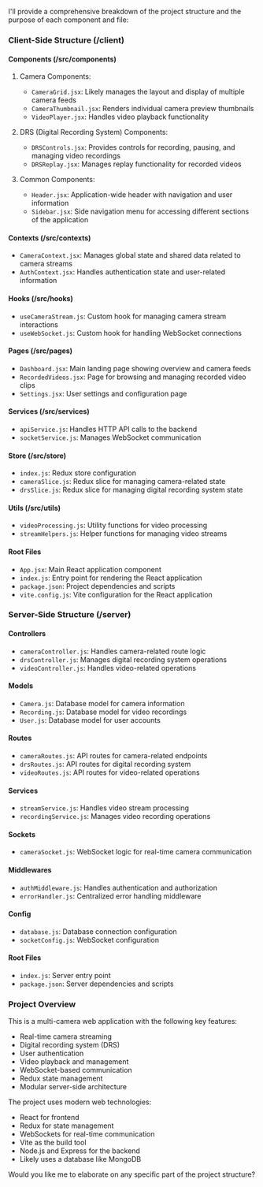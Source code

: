 I'll provide a comprehensive breakdown of the project structure and the purpose of each component and file:

### Client-Side Structure (/client)

#### Components (/src/components)
1. Camera Components:
   - `CameraGrid.jsx`: Likely manages the layout and display of multiple camera feeds
   - `CameraThumbnail.jsx`: Renders individual camera preview thumbnails
   - `VideoPlayer.jsx`: Handles video playback functionality

2. DRS (Digital Recording System) Components:
   - `DRSControls.jsx`: Provides controls for recording, pausing, and managing video recordings
   - `DRSReplay.jsx`: Manages replay functionality for recorded videos

3. Common Components:
   - `Header.jsx`: Application-wide header with navigation and user information
   - `Sidebar.jsx`: Side navigation menu for accessing different sections of the application

#### Contexts (/src/contexts)
- `CameraContext.jsx`: Manages global state and shared data related to camera streams
- `AuthContext.jsx`: Handles authentication state and user-related information

#### Hooks (/src/hooks)
- `useCameraStream.js`: Custom hook for managing camera stream interactions
- `useWebSocket.js`: Custom hook for handling WebSocket connections

#### Pages (/src/pages)
- `Dashboard.jsx`: Main landing page showing overview and camera feeds
- `RecordedVideos.jsx`: Page for browsing and managing recorded video clips
- `Settings.jsx`: User settings and configuration page

#### Services (/src/services)
- `apiService.js`: Handles HTTP API calls to the backend
- `socketService.js`: Manages WebSocket communication

#### Store (/src/store)
- `index.js`: Redux store configuration
- `cameraSlice.js`: Redux slice for managing camera-related state
- `drsSlice.js`: Redux slice for managing digital recording system state

#### Utils (/src/utils)
- `videoProcessing.js`: Utility functions for video processing
- `streamHelpers.js`: Helper functions for managing video streams

#### Root Files
- `App.jsx`: Main React application component
- `index.js`: Entry point for rendering the React application
- `package.json`: Project dependencies and scripts
- `vite.config.js`: Vite configuration for the React application

### Server-Side Structure (/server)

#### Controllers
- `cameraController.js`: Handles camera-related route logic
- `drsController.js`: Manages digital recording system operations
- `videoController.js`: Handles video-related operations

#### Models
- `Camera.js`: Database model for camera information
- `Recording.js`: Database model for video recordings
- `User.js`: Database model for user accounts

#### Routes
- `cameraRoutes.js`: API routes for camera-related endpoints
- `drsRoutes.js`: API routes for digital recording system
- `videoRoutes.js`: API routes for video-related operations

#### Services
- `streamService.js`: Handles video stream processing
- `recordingService.js`: Manages video recording operations

#### Sockets
- `cameraSocket.js`: WebSocket logic for real-time camera communication

#### Middlewares
- `authMiddleware.js`: Handles authentication and authorization
- `errorHandler.js`: Centralized error handling middleware

#### Config
- `database.js`: Database connection configuration
- `socketConfig.js`: WebSocket configuration

#### Root Files
- `index.js`: Server entry point
- `package.json`: Server dependencies and scripts

### Project Overview
This is a multi-camera web application with the following key features:
- Real-time camera streaming
- Digital recording system (DRS)
- User authentication
- Video playback and management
- WebSocket-based communication
- Redux state management
- Modular server-side architecture

The project uses modern web technologies:
- React for frontend
- Redux for state management
- WebSockets for real-time communication
- Vite as the build tool
- Node.js and Express for the backend
- Likely uses a database like MongoDB

Would you like me to elaborate on any specific part of the project structure?